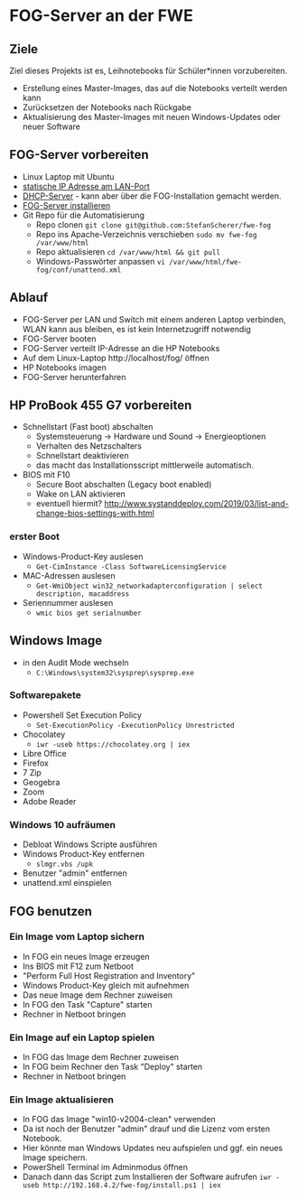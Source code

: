 # FOG-Server an der FWE

## Ziele

Ziel dieses Projekts ist es, Leihnotebooks für Schüler*innen vorzubereiten.

- Erstellung eines Master-Images, das auf die Notebooks verteilt werden kann
- Zurücksetzen der Notebooks nach Rückgabe
- Aktualisierung des Master-Images mit neuen Windows-Updates oder neuer Software

## FOG-Server vorbereiten

- Linux Laptop mit Ubuntu
- [statische IP Adresse am LAN-Port](https://www.howtoforge.com/linux-basics-set-a-static-ip-on-ubuntu)
- [DHCP-Server](https://www.techrepublic.com/article/how-to-setup-a-dhcp-server-with-ubuntu-server-18-04/) - kann aber über die FOG-Installation gemacht werden.
- [FOG-Server installieren](https://schulnetz.alp.dillingen.de/materialien/Fog.pdf)
- Git Repo für die Automatisierung
  - Repo clonen
    `git clone git@github.com:StefanScherer/fwe-fog`
  - Repo ins Apache-Verzeichnis verschieben
    `sudo mv fwe-fog /var/www/html`
  - Repo aktualisieren
    `cd /var/www/html && git pull`
  - Windows-Passwörter anpassen
    `vi /var/www/html/fwe-fog/conf/unattend.xml`

## Ablauf

- FOG-Server per LAN und Switch mit einem anderen Laptop verbinden, WLAN kann aus bleiben, es ist kein Internetzugriff notwendig
- FOG-Server booten
- FOG-Server verteilt IP-Adresse an die HP Notebooks
- Auf dem Linux-Laptop http://localhost/fog/ öffnen
- HP Notebooks imagen
- FOG-Server herunterfahren

## HP ProBook 455 G7 vorbereiten

- Schnellstart (Fast boot) abschalten
  - Systemsteuerung -> Hardware und Sound -> Energieoptionen
  - Verhalten des Netzschalters
  - Schnellstart deaktivieren
  - das macht das Installationsscript mittlerweile automatisch.
- BIOS mit F10
  - Secure Boot abschalten (Legacy boot enabled)
  - Wake on LAN aktivieren
  - eventuell hiermit? http://www.systanddeploy.com/2019/03/list-and-change-bios-settings-with.html

### erster Boot

- Windows-Product-Key auslesen
  - `Get-CimInstance -Class SoftwareLicensingService`
- MAC-Adressen auslesen
  - `Get-WmiObject win32_networkadapterconfiguration | select description, macaddress`
- Seriennummer auslesen
  - `wmic bios get serialnumber`

## Windows Image

- in den Audit Mode wechseln
  - `C:\Windows\system32\sysprep\sysprep.exe`

### Softwarepakete

- Powershell Set Execution Policy
  - `Set-ExecutionPolicy -ExecutionPolicy Unrestricted`
- Chocolatey
  - `iwr -useb https://chocolatey.org | iex`
- Libre Office
- Firefox
- 7 Zip
- Geogebra
- Zoom
- Adobe Reader

### Windows 10 aufräumen

- Debloat Windows Scripte ausführen
- Windows Product-Key entfernen
  - `slmgr.vbs /upk`
- Benutzer "admin" entfernen
- unattend.xml einspielen

## FOG benutzen

### Ein Image vom Laptop sichern

- In FOG ein neues Image erzeugen
- Ins BIOS mit F12 zum Netboot
- "Perform Full Host Registration and Inventory"
- Windows Product-Key gleich mit aufnehmen
- Das neue Image dem Rechner zuweisen
- In FOG den Task "Capture" starten
- Rechner in Netboot bringen

### Ein Image auf ein Laptop spielen

- In FOG das Image dem Rechner zuweisen
- In FOG beim Rechner den Task "Deploy" starten
- Rechner in Netboot bringen

### Ein Image aktualisieren

- In FOG das Image "win10-v2004-clean" verwenden
- Da ist noch der Benutzer "admin" drauf und die Lizenz vom ersten Notebook.
- Hier könnte man Windows Updates neu aufspielen und ggf. ein neues Image speichern.
- PowerShell Terminal im Adminmodus öffnen
- Danach dann das Script zum Installieren der Software aufrufen
  `iwr -useb http://192.168.4.2/fwe-fog/install.ps1 | iex`
